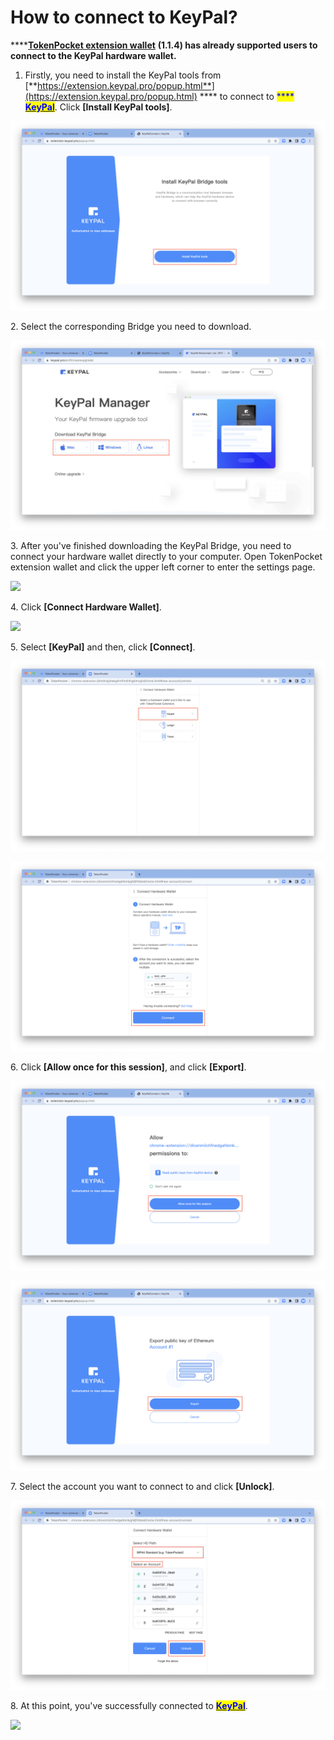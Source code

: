 # How to connect to KeyPal?

****[**TokenPocket extension wallet**](https://extension.tokenpocket.pro/#/) **(1.1.4) has already supported users to connect to the KeyPal hardware wallet.**&#x20;

1. Firstly, you need to install the KeyPal tools from [**https://extension.keypal.pro/popup.html**](https://extension.keypal.pro/popup.html) **** to connect to <mark style="color:blue;">****</mark> [<mark style="color:blue;">**KeyPal**</mark>](http://keypal.pro/). Click **\[Install KeyPal tools]**.&#x20;

![](../../../.gitbook/assets/en3.png)

2\. Select the corresponding Bridge you need to download.

![](../../../.gitbook/assets/en4.png)

3\. After you've finished downloading the KeyPal Bridge, you need to connect your hardware wallet directly to your computer. Open TokenPocket extension wallet and click the upper left corner to enter the settings page.

![](<../../../.gitbook/assets/组 4.png>)

4\. Click **\[Connect Hardware Wallet]**.

![](<../../../.gitbook/assets/组 71.png>)

5\. Select **\[KeyPal]** and then, click **\[Connect]**.

![](<../../../.gitbook/assets/en1 (1).png>)

![](../../../.gitbook/assets/en2.png)

6\. Click **\[Allow once for this session]**, and click **\[Export]**.

![](<../../../.gitbook/assets/100 (1).png>)

![](<../../../.gitbook/assets/101 (1).png>)

7\. Select the account you want to connect to and click **\[Unlock]**.

![](../../../.gitbook/assets/en5.png)

8\. At this point, you've successfully connected to [<mark style="color:blue;">**KeyPal**</mark>](http://keypal.pro/).&#x20;

![](<../../../.gitbook/assets/组 84.png>)

